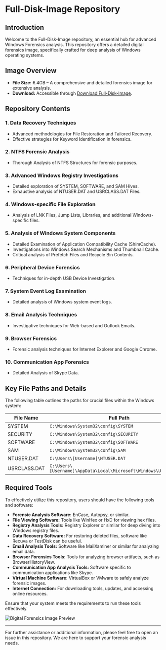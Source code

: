 # Full-Disk-Image Repository

## Introduction
Welcome to the Full-Disk-Image repository, an essential hub for advanced Windows Forensics analysis. This repository offers a detailed digital forensics image, specifically crafted for deep analysis of Windows operating systems.

## Image Overview
- **File Size:** 6.4GB – A comprehensive and detailed forensics image for extensive analysis.
- **Download:** Accessible through [Download Full-Disk-Image](https://archive.org/details/4orensics.case-2.7z).

## Repository Contents

### 1. Data Recovery Techniques
- Advanced methodologies for File Restoration and Tailored Recovery.
- Effective strategies for Keyword Identification in forensics.

### 2. NTFS Forensic Analysis
- Thorough Analysis of NTFS Structures for forensic purposes.

### 3. Advanced Windows Registry Investigations
- Detailed exploration of SYSTEM, SOFTWARE, and SAM Hives.
- Exhaustive analysis of NTUSER.DAT and USRCLASS.DAT Files.

### 4. Windows-specific File Exploration
- Analysis of LNK Files, Jump Lists, Libraries, and additional Windows-specific files.

### 5. Analysis of Windows System Components
- Detailed Examination of Application Compatibility Cache (ShimCache).
- Investigations into Windows Search Mechanisms and Thumbnail Cache.
- Critical analysis of Prefetch Files and Recycle Bin Contents.

### 6. Peripheral Device Forensics
- Techniques for in-depth USB Device Investigation.

### 7. System Event Log Examination
- Detailed analysis of Windows system event logs.

### 8. Email Analysis Techniques
- Investigative techniques for Web-based and Outlook Emails.

### 9. Browser Forensics
- Forensic analysis techniques for Internet Explorer and Google Chrome.

### 10. Communication App Forensics
- Detailed Analysis of Skype Data.

## Key File Paths and Details

The following table outlines the paths for crucial files within the Windows system:

| File Name    | Full Path                                                                                      |
|--------------|------------------------------------------------------------------------------------------------|
| SYSTEM       | `C:\Windows\System32\config\SYSTEM`                                                            |
| SECURITY     | `C:\Windows\System32\config\SECURITY`                                                          |
| SOFTWARE     | `C:\Windows\System32\config\SOFTWARE`                                                          |
| SAM          | `C:\Windows\System32\config\SAM`                                                               |
| NTUSER.DAT   | `C:\Users\[Username]\NTUSER.DAT`                                                               |
| USRCLASS.DAT | `C:\Users\[Username]\AppData\Local\Microsoft\Windows\UsrClass.dat`                             |

## Required Tools
To effectively utilize this repository, users should have the following tools and software:

- **Forensic Analysis Software:** EnCase, Autopsy, or similar.
- **File Viewing Software:** Tools like WinHex or HxD for viewing hex files.
- **Registry Analysis Tools:** Registry Explorer or similar for deep diving into Windows registry files.
- **Data Recovery Software:** For restoring deleted files, software like Recuva or TestDisk can be useful.
- **Email Analysis Tools:** Software like MailXaminer or similar for analyzing email data.
- **Browser Forensics Tools:** Tools for analyzing browser artifacts, such as BrowserHistoryView.
- **Communication App Analysis Tools:** Software specific to communication applications like Skype.
- **Virtual Machine Software:** VirtualBox or VMware to safely analyze forensic images.
- **Internet Connection:** For downloading tools, updates, and accessing online resources.

Ensure that your system meets the requirements to run these tools effectively.



![Digital Forensics Image Preview](https://github.com/vm32/Full-Disk-Image/assets/21219411/fa471e97-959c-4ed5-8bcb-dd7584d4b70a)

---

For further assistance or additional information, please feel free to open an issue in this repository. We are here to support your forensic analysis needs.
